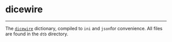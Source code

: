 # dicewire

------

The [`dicewire`](extras/recompile.js) dictionary, compiled to `ini` and `json`for convenience. All files are found in the `dtb` directory.